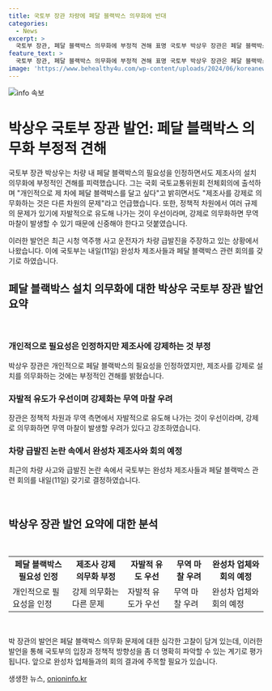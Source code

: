 ```yaml
---
title: 국토부 장관 차량에 페달 블랙박스 의무화에 반대
categories:
  - News
excerpt: >
  국토부 장관, 페달 블랙박스 의무화에 부정적 견해 표명 국토부 박상우 장관은 페달 블랙박스 필요성은 인정하면서도 제조사의 의무화에는 반대 입장을 밝혓다. 장관은 정책적 차원에서 자발적 유도를 우선시하며, 의무화는 무역 마찰 우려로 신중해야 한다고 강조했다. 또한, 시청 역주행 사고와 관련하여 내일 완성차 제조사들과 페달 블랙박스 관련 회의를 예정했다.
feature_text: >
  국토부 장관, 페달 블랙박스 의무화에 부정적 견해 표명 국토부 박상우 장관은 페달 블랙박스 필요성은 인정하면서도 제조사의 의무화에는 반대 입장을 밝혓다. 장관은 정책적 차원에서 자발적 유도를 우선시하며, 의무화는 무역 마찰 우려로 신중해야 한다고 강조했다. 또한, 시청 역주행 사고와 관련하여 내일 완성차 제조사들과 페달 블랙박스 관련 회의를 예정했다.
image: 'https://www.behealthy4u.com/wp-content/uploads/2024/06/koreanews.jpg'
---
```


<p><img src="https://www.behealthy4u.com/wp-content/uploads/2024/06/koreanews.jpg" alt="info 속보" /></p>

<h1>박상우 국토부 장관 발언: 페달 블랙박스 의무화 부정적 견해</h1>

<p>국토부 장관 박상우는 차량 내 페달 블랙박스의 필요성을 인정하면서도 제조사의 설치 의무화에 부정적인 견해를 피력했습니다. 그는 국회 국토교통위원회 전체회의에 출석하며 "개인적으로 제 차에 페달 블랙박스를 달고 싶다"고 밝히면서도 "제조사를 강제로 의무화하는 것은 다른 차원의 문제"라고 언급했습니다. 또한, 정책적 차원에서 여러 규제의 문제가 있기에 자발적으로 유도해 나가는 것이 우선이라며, 강제로 의무화하면 무역 마찰이 발생할 수 있기 때문에 신중해야 한다고 덧붙였습니다.</p>

<p>이러한 발언은 최근 시청 역주행 사고 운전자가 차량 급발진을 주장하고 있는 상황에서 나왔습니다. 이에 국토부는 내일(11일) 완성차 제조사들과 페달 블랙박스 관련 회의를 갖기로 하였습니다.</p>

<h2 data-ke-size="size26">페달 블랙박스 설치 의무화에 대한 박상우 국토부 장관 발언 요약</h2>

<p data-ke-size="size16">&nbsp;</p>

<h3>개인적으로 필요성은 인정하지만 제조사에 강제하는 것 부정</h3>

<p>박상우 장관은 개인적으로 페달 블랙박스의 필요성을 인정하였지만, 제조사를 강제로 설치를 의무화하는 것에는 부정적인 견해를 밝혔습니다.</p>

<h3>자발적 유도가 우선이며 강제화는 무역 마찰 우려</h3>

<p>장관은 정책적 차원과 무역 측면에서 자발적으로 유도해 나가는 것이 우선이라며, 강제로 의무화하면 무역 마찰이 발생할 우려가 있다고 강조하였습니다.</p>

<h3>차량 급발진 논란 속에서 완성차 제조사와 회의 예정</h3>

<p>최근의 차량 사고와 급발진 논란 속에서 국토부는 완성차 제조사들과 페달 블랙박스 관련 회의를 내일(11일) 갖기로 결정하였습니다.</p>

<p data-ke-size="size16">&nbsp;</p>

<h2 data-ke-size="size26">박상우 장관 발언 요약에 대한 분석</h2>

<p data-ke-size="size16">&nbsp;</p>

<table>
    <tr>
        <td style="text-align: center; height: 17px;"><b>페달 블랙박스 필요성 인정</b></td>
        <td style="text-align: center; height: 17px;"><b>제조사 강제 의무화 부정</b></td>
        <td style="text-align: center; height: 17px;"><b>자발적 유도 우선</b></td>
        <td style="text-align: center; height: 17px;"><b>무역 마찰 우려</b></td>
        <td style="text-align: center; height: 17px;"><b>완성차 업체와 회의 예정</b></td>
    </tr>
    <tr>
        <td style="text-align: left; height: 17px;">개인적으로 필요성을 인정</td>
        <td style="text-align: left; height: 17px;">강제 의무화는 다른 문제</td>
        <td style="text-align: left; height: 17px;">자발적 유도가 우선</td>
        <td style="text-align: left; height: 17px;">무역 마찰 우려</td>
        <td style="text-align: left; height: 17px;">완성차 업체와 회의 예정</td>
    </tr>
</table>

<p data-ke-size="size16">&nbsp;</p>

<p>박 장관의 발언은 페달 블랙박스 의무화 문제에 대한 심각한 고찰이 담겨 있는데, 이러한 발언을 통해 국토부의 입장과 정책적 방향성을 좀 더 명확히 파악할 수 있는 계기로 평가됩니다. 앞으로 완성차 업체들과의 회의 결과에 주목할 필요가 있습니다.</p>
생생한 뉴스, <a href="https://onioninfo.kr" rel="dofollow">onioninfo.kr</a>


